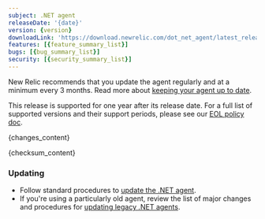 ```yaml
---
subject: .NET agent
releaseDate: '{date}'
version: {version}
downloadLink: 'https://download.newrelic.com/dot_net_agent/latest_release'
features: [{feature_summary_list}]
bugs: [{bug_summary_list}]
security: [{security_summary_list}]
---
```


<Callout variant="important">

New Relic recommends that you update the agent regularly and at a minimum every 3 months. Read more about [keeping your agent up to date](https://docs.newrelic.com/docs/new-relic-solutions/new-relic-one/install-configure/update-new-relic-agent). 

This release is supported for one year after its release date. For a full list of supported versions and their support periods, please see our [EOL policy doc](https://docs.newrelic.com/docs/apm/agents/net-agent/getting-started/net-agent-eol-policy).
</Callout>

{changes_content}

{checksum_content}
  
### Updating

* Follow standard procedures to [update the .NET agent](https://docs.newrelic.com/docs/apm/agents/net-agent/installation/update-net-agent/).
* If you're using a particularly old agent, review the list of major changes and procedures for [updating legacy .NET agents](https://docs.newrelic.com/docs/agents/net-agent/troubleshooting/upgrade-legacy-net-agents).
